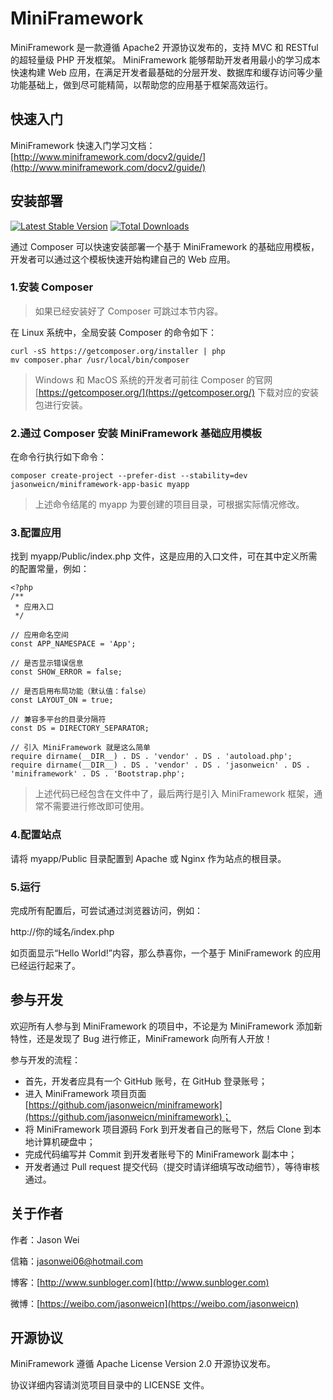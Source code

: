 MiniFramework
=============

MiniFramework 是一款遵循 Apache2 开源协议发布的，支持 MVC 和 RESTful 的超轻量级 PHP 开发框架。
MiniFramework 能够帮助开发者用最小的学习成本快速构建 Web 应用，在满足开发者最基础的分层开发、数据库和缓存访问等少量功能基础上，做到尽可能精简，以帮助您的应用基于框架高效运行。

快速入门
--------

MiniFramework 快速入门学习文档：[http://www.miniframework.com/docv2/guide/](http://www.miniframework.com/docv2/guide/)

安装部署
--------

[![Latest Stable Version](https://img.shields.io/packagist/v/jasonweicn/miniframework.svg)](https://packagist.org/packages/jasonweicn/miniframework)
[![Total Downloads](https://img.shields.io/packagist/dt/jasonweicn/miniframework.svg)](https://packagist.org/packages/jasonweicn/miniframework)

通过 Composer 可以快速安装部署一个基于 MiniFramework 的基础应用模板，开发者可以通过这个模板快速开始构建自己的 Web 应用。

### 1.安装 Composer

> 如果已经安装好了 Composer 可跳过本节内容。

在 Linux 系统中，全局安装 Composer 的命令如下：

```
curl -sS https://getcomposer.org/installer | php
mv composer.phar /usr/local/bin/composer
```

> Windows 和 MacOS 系统的开发者可前往 Composer 的官网 [https://getcomposer.org/](https://getcomposer.org/) 下载对应的安装包进行安装。

### 2.通过 Composer 安装 MiniFramework 基础应用模板

在命令行执行如下命令：

```
composer create-project --prefer-dist --stability=dev jasonweicn/miniframework-app-basic myapp
```

> 上述命令结尾的 myapp 为要创建的项目目录，可根据实际情况修改。

### 3.配置应用

找到 myapp/Public/index.php 文件，这是应用的入口文件，可在其中定义所需的配置常量，例如：

```
<?php
/**
 * 应用入口
 */

// 应用命名空间
const APP_NAMESPACE = 'App';

// 是否显示错误信息
const SHOW_ERROR = false;

// 是否启用布局功能（默认值：false）
const LAYOUT_ON = true;

// 兼容多平台的目录分隔符
const DS = DIRECTORY_SEPARATOR;

// 引入 MiniFramework 就是这么简单
require dirname(__DIR__) . DS . 'vendor' . DS . 'autoload.php';
require dirname(__DIR__) . DS . 'vendor' . DS . 'jasonweicn' . DS . 'miniframework' . DS . 'Bootstrap.php';
```

> 上述代码已经包含在文件中了，最后两行是引入 MiniFramework 框架，通常不需要进行修改即可使用。

### 4.配置站点

请将 myapp/Public 目录配置到 Apache 或 Nginx 作为站点的根目录。

### 5.运行

完成所有配置后，可尝试通过浏览器访问，例如：

http://你的域名/index.php

如页面显示“Hello World!”内容，那么恭喜你，一个基于 MiniFramework 的应用已经运行起来了。


参与开发
--------

欢迎所有人参与到 MiniFramework 的项目中，不论是为 MiniFramework 添加新特性，还是发现了 Bug 进行修正，MiniFramework 向所有人开放！

参与开发的流程：

* 首先，开发者应具有一个 GitHub 账号，在 GitHub 登录账号；
* 进入 MiniFramework 项目页面 [https://github.com/jasonweicn/miniframework](https://github.com/jasonweicn/miniframework)；
* 将 MiniFramework 项目源码 Fork 到开发者自己的账号下，然后 Clone 到本地计算机硬盘中；
* 完成代码编写并 Commit 到开发者账号下的 MiniFramework 副本中；
* 开发者通过 Pull request 提交代码（提交时请详细填写改动细节），等待审核通过。


关于作者
--------

作者：Jason Wei

信箱：jasonwei06@hotmail.com

博客：[http://www.sunbloger.com](http://www.sunbloger.com)

微博：[https://weibo.com/jasonweicn](https://weibo.com/jasonweicn)


开源协议
--------

MiniFramework 遵循 Apache License Version 2.0 开源协议发布。

协议详细内容请浏览项目目录中的 LICENSE 文件。
